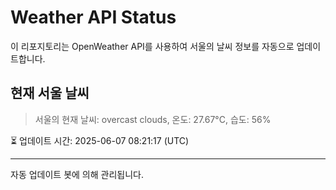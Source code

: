 
# Weather API Status

이 리포지토리는 OpenWeather API를 사용하여 서울의 날씨 정보를 자동으로 업데이트합니다.

## 현재 서울 날씨
> 서울의 현재 날씨: overcast clouds, 온도: 27.67°C, 습도: 56%

⏳ 업데이트 시간: 2025-06-07 08:21:17 (UTC)

---
자동 업데이트 봇에 의해 관리됩니다.
